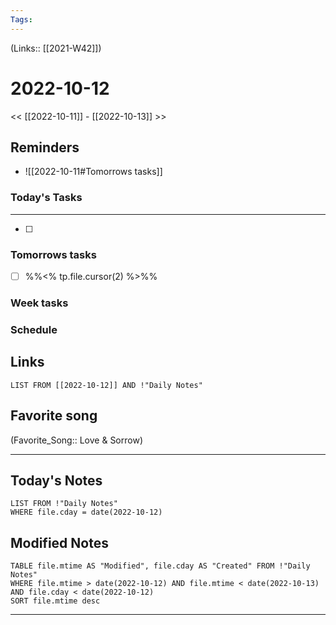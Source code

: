 ```yaml
---
Tags:
---
```

(Links:: [[2021-W42]])

# 2022-10-12
<< [[2022-10-11]] - [[2022-10-13]] >>
## Reminders
- ![[2022-10-11#Tomorrows tasks]]
### Today's Tasks
---
- [ ] 



### Tomorrows tasks
- [ ] %%<% tp.file.cursor(2) %>%%
### Week tasks
### Schedule

## Links
```dataview
LIST FROM [[2022-10-12]] AND !"Daily Notes"
```
## Favorite song
(Favorite_Song:: Love & Sorrow)
___
## Today's Notes
```dataview
LIST FROM !"Daily Notes"
WHERE file.cday = date(2022-10-12)
```
## Modified Notes
```dataview
TABLE file.mtime AS "Modified", file.cday AS "Created" FROM !"Daily Notes" 
WHERE file.mtime > date(2022-10-12) AND file.mtime < date(2022-10-13) AND file.cday < date(2022-10-12)
SORT file.mtime desc
```
___
